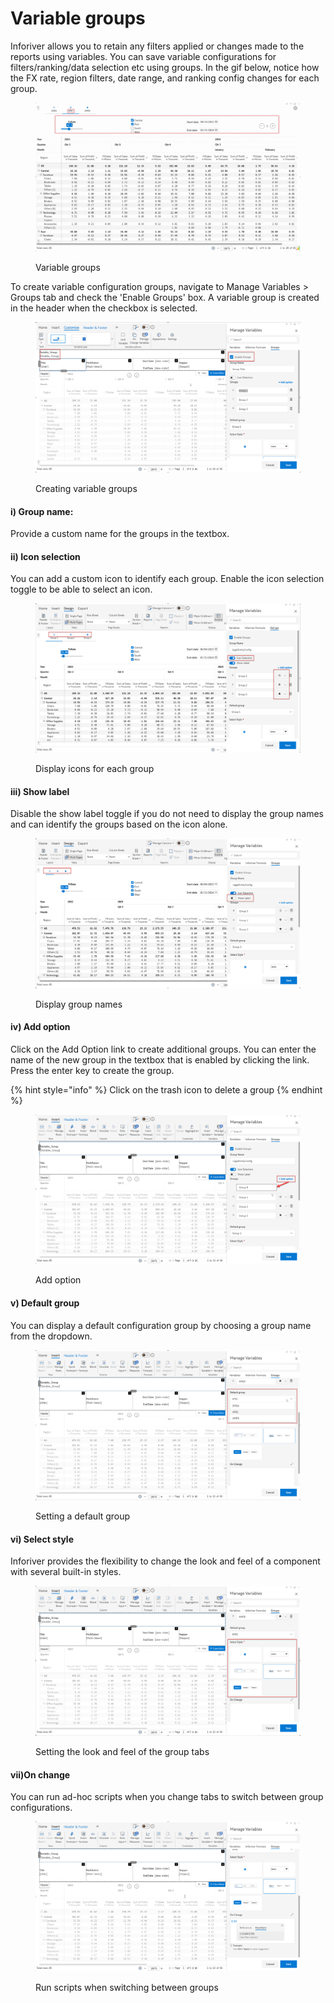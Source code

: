 # Variable groups

Inforiver allows you to retain any filters applied or changes made to the reports using variables. You can save variable configurations for filters/ranking/data selection etc using groups. In the gif below, notice how the FX rate, region filters, date range, and ranking config changes for each group.

<figure><img src="../../../../.gitbook/assets/Untitled design (5).gif" alt=""><figcaption><p>Variable groups</p></figcaption></figure>

To create variable configuration groups, navigate to Manage Variables > Groups tab and check the 'Enable Groups' box. A variable group is created in the header when the checkbox is selected.

<figure><img src="../../../../.gitbook/assets/image.png" alt=""><figcaption><p>Creating variable groups</p></figcaption></figure>

#### i) Group name:&#x20;

Provide a custom name for the groups in the textbox.&#x20;

#### ii) Icon selection

You can add a custom icon to identify each group. Enable the icon selection toggle to be able to select an icon.

<figure><img src="../../../../.gitbook/assets/image (1).png" alt=""><figcaption><p>Display icons for each group</p></figcaption></figure>

#### iii) Show label

Disable the show label toggle if you do not need to display the group names and can identify the groups based on the icon alone.

<figure><img src="../../../../.gitbook/assets/image (2).png" alt=""><figcaption><p>Display group names</p></figcaption></figure>

#### iv) Add option

Click on the Add Option link to create additional groups. You can enter the name of the new group in the textbox that is enabled by clicking the link. Press the enter key to create the group.

{% hint style="info" %}
Click on the trash icon to delete a group
{% endhint %}

<figure><img src="../../../../.gitbook/assets/image (4).png" alt=""><figcaption><p>Add option</p></figcaption></figure>

#### v) Default group

You can display a default configuration group by choosing a group name from the dropdown.&#x20;

<figure><img src="../../../../.gitbook/assets/image (5).png" alt=""><figcaption><p>Setting a default group</p></figcaption></figure>

#### vi) Select style

Inforiver provides the flexibility to change the look and feel of a component with several built-in styles.

<figure><img src="../../../../.gitbook/assets/image (6).png" alt=""><figcaption><p>Setting the look and feel of the group tabs</p></figcaption></figure>

#### vii)On change

You can run ad-hoc scripts when you change tabs to switch between group configurations.

<figure><img src="../../../../.gitbook/assets/image (7).png" alt=""><figcaption><p>Run scripts when switching between groups</p></figcaption></figure>

